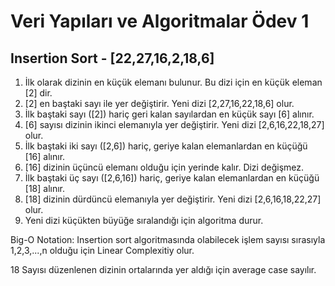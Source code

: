 # Veri Yapıları ve Algoritmalar Ödev 1

## Insertion Sort - [22,27,16,2,18,6]

1. İlk olarak dizinin en küçük elemanı bulunur. Bu dizi için en küçük eleman [2] dir.
2. [2] en baştaki sayı ile yer değiştirir. Yeni dizi [2,27,16,22,18,6] olur.
3. İlk baştaki sayı ([2]) hariç geri kalan sayılardan en küçük sayı [6] alınır.
4. [6] sayısı dizinin ikinci elemanıyla yer değiştirir. Yeni dizi [2,6,16,22,18,27] olur.
5. İlk baştaki iki sayı ([2,6]) hariç, geriye kalan elemanlardan en küçüğü [16] alınır.
6. [16] dizinin üçüncü elemanı olduğu için yerinde kalır. Dizi değişmez.
7. İlk baştaki üç sayı ([2,6,16]) hariç, geriye kalan elemanlardan en küçüğü [18] alınır.
8. [18] dizinin dürdüncü elemanıyla yer değiştirir. Yeni dizi [2,6,16,18,22,27] olur.
9. Yeni dizi küçükten büyüğe sıralandığı için algoritma durur.

Big-O Notation: Insertion sort algoritmasında olabilecek işlem sayısı sırasıyla 1,2,3,...,n olduğu için Linear Complexitiy olur.

18 Sayısı düzenlenen dizinin ortalarında yer aldığı için average case sayılır.
